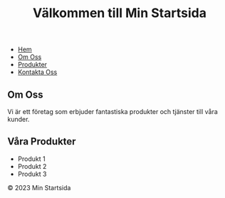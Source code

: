 
<html>
<head>
    <meta charset="UTF-8">
    <title>Min Startsida</title>
</head>
<body>
    <header>
        <h1>Välkommen till Min Startsida</h1>
    </header>
    <nav>
        <ul>
            <li><a href="#">Hem</a></li>
            <li><a href="#">Om Oss</a></li>
            <li><a href="#">Produkter</a></li>
            <li><a href="#">Kontakta Oss</a></li>
        </ul>
    </nav>
    <main>
        <section>
            <h2>Om Oss</h2>
            <p>Vi är ett företag som erbjuder fantastiska produkter och tjänster till våra kunder.</p>
        </section>
        <section>
            <h2>Våra Produkter</h2>
            <ul>
                <li>Produkt 1</li>
                <li>Produkt 2</li>
                <li>Produkt 3</li>
            </ul>
        </section>
    </main>
    <footer>
        <p>&copy; 2023 Min Startsida</p>
    </footer>
</body>
</html>
